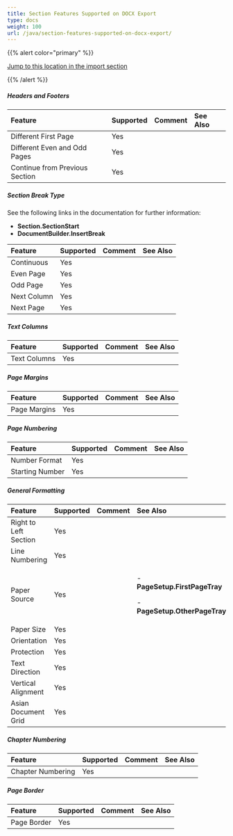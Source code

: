 ```yaml
---
title: Section Features Supported on DOCX Export
type: docs
weight: 100
url: /java/section-features-supported-on-docx-export/
---
```


{{% alert color="primary" %}} 

[Jump to this location in the import section]()

{{% /alert %}} 

##### **Headers and Footers**

|**Feature**|**Supported**|**Comment**|**See Also**|
| :- | :- | :- | :- |
|Different First Page |Yes | | |
|Different Even and Odd Pages |Yes | | |
|Continue from Previous Section |Yes | | |

##### **Section Break Type**

See the following links in the documentation for further information:

- **Section.SectionStart**
- **DocumentBuilder.InsertBreak**

|**Feature**|**Supported**|**Comment**|**See Also**|
| :- | :- | :- | :- |
|Continuous |Yes | | |
|Even Page |Yes | | |
|Odd Page |Yes | | |
|Next Column |Yes | | |
|Next Page |Yes | | |

##### **Text Columns**

|**Feature**|**Supported**|**Comment**|**See Also**|
| :- | :- | :- | :- |
|Text Columns |Yes | | |

##### **Page Margins**

|**Feature**|**Supported**|**Comment**|**See Also**|
| :- | :- | :- | :- |
|Page Margins |Yes | | |

##### **Page Numbering**

|**Feature**|**Supported**|**Comment**|**See Also**|
| :- | :- | :- | :- |
|Number Format |Yes | | |
|Starting Number |Yes | | |

##### **General Formatting**

|**Feature**|**Supported**|**Comment**|**See Also**|
| :- | :- | :- | :- |
|Right to Left Section |Yes | | |
|Line Numbering |Yes | | |
|Paper Source |Yes | |<p>- **PageSetup.FirstPageTray** </p><p>- **PageSetup.OtherPageTray**</p>|
|Paper Size |Yes | | |
|Orientation |Yes | | |
|Protection |Yes | | |
|Text Direction |Yes | | |
|Vertical Alignment |Yes | | |
|Asian Document Grid |Yes | | |

##### **Chapter Numbering**

|**Feature**|**Supported**|**Comment**|**See Also**|
| :- | :- | :- | :- |
|Chapter Numbering |Yes | | |

##### **Page Border**

|**Feature**|**Supported**|**Comment**|**See Also**|
| :- | :- | :- | :- |
|Page Border |Yes | | |

